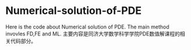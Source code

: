 # Numerical-solution-of-PDE
Here is the code about Numerical solution of PDE. The main method invovles FD,FE and ML.
主要内容是同济大学数学科学学院PDE数值解课程的相关代码部分。
